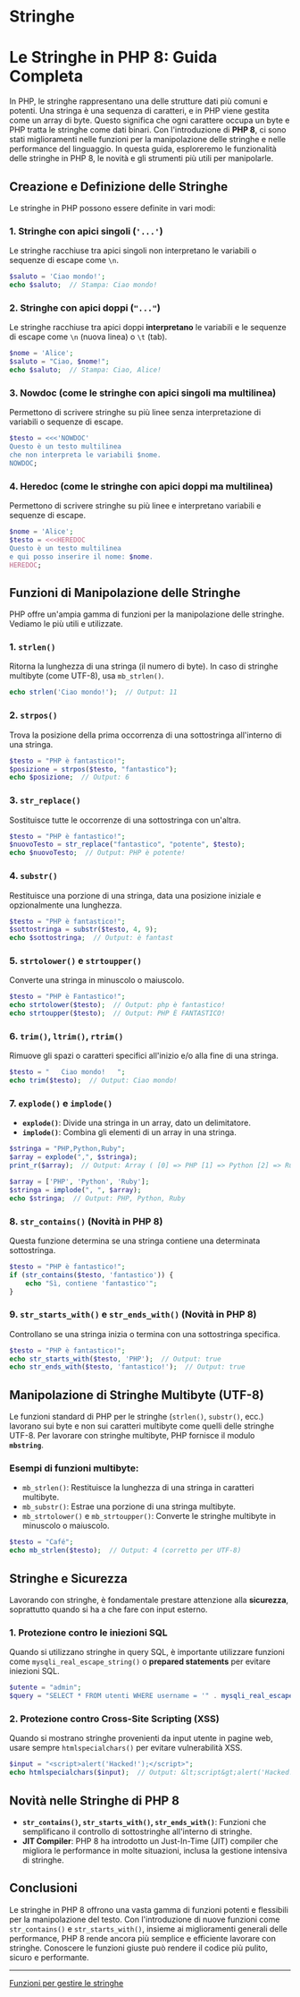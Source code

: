 # Stringhe

# Le Stringhe in PHP 8: Guida Completa

In PHP, le stringhe rappresentano una delle strutture dati più comuni e potenti. Una stringa è una sequenza di caratteri, e in PHP viene gestita come un array di byte. Questo significa che ogni carattere occupa un byte e PHP tratta le stringhe come dati binari. Con l'introduzione di **PHP 8**, ci sono stati miglioramenti nelle funzioni per la manipolazione delle stringhe e nelle performance del linguaggio. In questa guida, esploreremo le funzionalità delle stringhe in PHP 8, le novità e gli strumenti più utili per manipolarle.

## Creazione e Definizione delle Stringhe

Le stringhe in PHP possono essere definite in vari modi:

### 1. Stringhe con apici singoli (`'...'`)
Le stringhe racchiuse tra apici singoli non interpretano le variabili o sequenze di escape come `\n`.

```php
$saluto = 'Ciao mondo!'; 
echo $saluto;  // Stampa: Ciao mondo!
```

### 2. Stringhe con apici doppi (`"..."`)
Le stringhe racchiuse tra apici doppi **interpretano** le variabili e le sequenze di escape come `\n` (nuova linea) o `\t` (tab).

```php
$nome = 'Alice';
$saluto = "Ciao, $nome!";
echo $saluto;  // Stampa: Ciao, Alice!
```

### 3. Nowdoc (come le stringhe con apici singoli ma multilinea)
Permettono di scrivere stringhe su più linee senza interpretazione di variabili o sequenze di escape.

```php
$testo = <<<'NOWDOC'
Questo è un testo multilinea
che non interpreta le variabili $nome.
NOWDOC;
```

### 4. Heredoc (come le stringhe con apici doppi ma multilinea)
Permettono di scrivere stringhe su più linee e interpretano variabili e sequenze di escape.

```php
$nome = 'Alice';
$testo = <<<HEREDOC
Questo è un testo multilinea
e qui posso inserire il nome: $nome.
HEREDOC;
```

## Funzioni di Manipolazione delle Stringhe

PHP offre un'ampia gamma di funzioni per la manipolazione delle stringhe. Vediamo le più utili e utilizzate.

### 1. `strlen()`
Ritorna la lunghezza di una stringa (il numero di byte). In caso di stringhe multibyte (come UTF-8), usa `mb_strlen()`.

```php
echo strlen('Ciao mondo!');  // Output: 11
```

### 2. `strpos()`
Trova la posizione della prima occorrenza di una sottostringa all'interno di una stringa.

```php
$testo = "PHP è fantastico!";
$posizione = strpos($testo, "fantastico");
echo $posizione;  // Output: 6
```

### 3. `str_replace()`
Sostituisce tutte le occorrenze di una sottostringa con un'altra.

```php
$testo = "PHP è fantastico!";
$nuovoTesto = str_replace("fantastico", "potente", $testo);
echo $nuovoTesto;  // Output: PHP è potente!
```

### 4. `substr()`
Restituisce una porzione di una stringa, data una posizione iniziale e opzionalmente una lunghezza.

```php
$testo = "PHP è fantastico!";
$sottostringa = substr($testo, 4, 9);
echo $sottostringa;  // Output: è fantast
```

### 5. `strtolower()` e `strtoupper()`
Converte una stringa in minuscolo o maiuscolo.

```php
$testo = "PHP è Fantastico!";
echo strtolower($testo);  // Output: php è fantastico!
echo strtoupper($testo);  // Output: PHP È FANTASTICO!
```

### 6. `trim()`, `ltrim()`, `rtrim()`
Rimuove gli spazi o caratteri specifici all'inizio e/o alla fine di una stringa.

```php
$testo = "   Ciao mondo!   ";
echo trim($testo);  // Output: Ciao mondo!
```

### 7. `explode()` e `implode()`
- **`explode()`**: Divide una stringa in un array, dato un delimitatore.
- **`implode()`**: Combina gli elementi di un array in una stringa.

```php
$stringa = "PHP,Python,Ruby";
$array = explode(",", $stringa);
print_r($array);  // Output: Array ( [0] => PHP [1] => Python [2] => Ruby )

$array = ['PHP', 'Python', 'Ruby'];
$stringa = implode(", ", $array);
echo $stringa;  // Output: PHP, Python, Ruby
```

### 8. `str_contains()` (Novità in PHP 8)
Questa funzione determina se una stringa contiene una determinata sottostringa.

```php
$testo = "PHP è fantastico!";
if (str_contains($testo, 'fantastico')) {
    echo "Sì, contiene 'fantastico'";
}
```

### 9. `str_starts_with()` e `str_ends_with()` (Novità in PHP 8)
Controllano se una stringa inizia o termina con una sottostringa specifica.

```php
$testo = "PHP è fantastico!";
echo str_starts_with($testo, 'PHP');  // Output: true
echo str_ends_with($testo, 'fantastico!');  // Output: true
```

## Manipolazione di Stringhe Multibyte (UTF-8)

Le funzioni standard di PHP per le stringhe (`strlen()`, `substr()`, ecc.) lavorano sui byte e non sui caratteri multibyte come quelli delle stringhe UTF-8. Per lavorare con stringhe multibyte, PHP fornisce il modulo **`mbstring`**.

### Esempi di funzioni multibyte:
- `mb_strlen()`: Restituisce la lunghezza di una stringa in caratteri multibyte.
- `mb_substr()`: Estrae una porzione di una stringa multibyte.
- `mb_strtolower()` e `mb_strtoupper()`: Converte le stringhe multibyte in minuscolo o maiuscolo.

```php
$testo = "Café";
echo mb_strlen($testo);  // Output: 4 (corretto per UTF-8)
```

## Stringhe e Sicurezza

Lavorando con stringhe, è fondamentale prestare attenzione alla **sicurezza**, soprattutto quando si ha a che fare con input esterno.

### 1. **Protezione contro le iniezioni SQL**
Quando si utilizzano stringhe in query SQL, è importante utilizzare funzioni come `mysqli_real_escape_string()` o **prepared statements** per evitare iniezioni SQL.

```php
$utente = "admin";
$query = "SELECT * FROM utenti WHERE username = '" . mysqli_real_escape_string($conn, $utente) . "'";
```

### 2. **Protezione contro Cross-Site Scripting (XSS)**
Quando si mostrano stringhe provenienti da input utente in pagine web, usare sempre `htmlspecialchars()` per evitare vulnerabilità XSS.

```php
$input = "<script>alert('Hacked!');</script>";
echo htmlspecialchars($input);  // Output: &lt;script&gt;alert('Hacked!');&lt;/script&gt;
```

## Novità nelle Stringhe di PHP 8

- **`str_contains()`, `str_starts_with()`, `str_ends_with()`**: Funzioni che semplificano il controllo di sottostringhe all'interno di stringhe.
- **JIT Compiler**: PHP 8 ha introdotto un Just-In-Time (JIT) compiler che migliora le performance in molte situazioni, inclusa la gestione intensiva di stringhe.

## Conclusioni

Le stringhe in PHP 8 offrono una vasta gamma di funzioni potenti e flessibili per la manipolazione del testo. Con l'introduzione di nuove funzioni come `str_contains()` e `str_starts_with()`, insieme ai miglioramenti generali delle performance, PHP 8 rende ancora più semplice e efficiente lavorare con stringhe. Conoscere le funzioni giuste può rendere il codice più pulito, sicuro e performante.

---

[Funzioni per gestire le stringhe](02_5_funzioni_stringhe.md)
